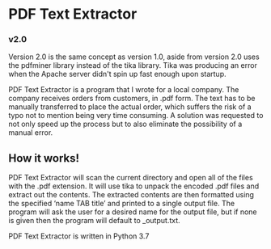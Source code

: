 # PDF Text Extractor

### v2.0 
Version 2.0 is the same concept as version 1.0, aside from version 2.0 uses the pdfminer library instead of the tika library. Tika was producing an error when the Apache server didn't spin up fast enough upon startup.

PDF Text Extractor is a program that I wrote for a local company. The company receives orders from customers, in .pdf form. The text has to be manually transferred to place the actual order, which suffers the risk of a typo not to mention being very time consuming. A solution was requested to not only speed up the process but to also eliminate the possibility of a manual error.



## How it works!

 PDF Text Extractor will scan the current directory and open all of the files with the .pdf extension. It will use tika to unpack the encoded .pdf files and extract out the contents. The extracted contents are then formatted using the specified ‘name TAB title’ and printed to a single output file. The program will ask the user for a desired name for the output file, but if none is given then the program will default to _output.txt.


 PDF Text Extractor is written in Python 3.7

